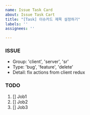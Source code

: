 ```yaml
---
name: Issue Task Card
about: Issue Task Cart
title: "[Task] 이슈카드 제목 설정하기"
labels: ''
assignees: ''

---
```


### ISSUE
- Group: 'client', 'server', 'sr'
- Type: 'bug', 'feature', 'delete'
- Detail: fix actions from client redux

### TODO
1. [] Job1
2. [] Job2
3. [] Job3
